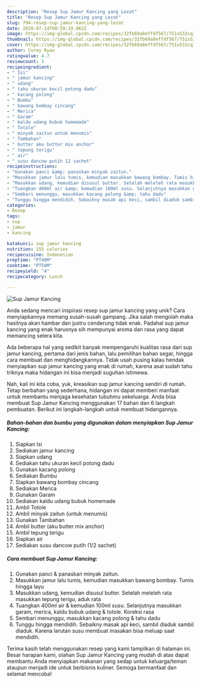 ```yaml
---
description: "Resep Sup Jamur Kancing yang Lezat"
title: "Resep Sup Jamur Kancing yang Lezat"
slug: 794-resep-sup-jamur-kancing-yang-lezat
date: 2020-07-14T08:59:19.062Z
image: https://img-global.cpcdn.com/recipes/32fb69a8effdf567/751x532cq70/sup-jamur-kancing-foto-resep-utama.jpg
thumbnail: https://img-global.cpcdn.com/recipes/32fb69a8effdf567/751x532cq70/sup-jamur-kancing-foto-resep-utama.jpg
cover: https://img-global.cpcdn.com/recipes/32fb69a8effdf567/751x532cq70/sup-jamur-kancing-foto-resep-utama.jpg
author: Corey Ryan
ratingvalue: 4.7
reviewcount: 3
recipeingredient:
- " Isi"
- " jamur kancing"
- " udang"
- " tahu ukuran kecil potong dadu"
- " kacang polong"
- " Bumbu"
- " bawang bombay cincang"
- " Merica"
- " Garam"
- " kaldu udang bubuk homemade"
- " Totole"
- " minyak zaitun untuk menumis"
- " Tambahan"
- " butter aku butter mix anchor"
- " tepung terigu"
- " air"
- " susu dancow putih 12 sachet"
recipeinstructions:
- "Gunakan panci &amp; panaskan minyak zaitun."
- "Masukkan jamur lalu tumis, kemudian masukkan bawang bombay. Tumis hingga layu"
- "Masukkan udang, kemudian disusul butter. Setelah meleleh rata masukkan tepung terigu, aduk rata"
- "Tuangkan 400ml air &amp; kemudian 100ml susu. Selanjutnya masukkan garam, merica, kaldu bubuk udang &amp; totole. Koreksi rasa"
- "Sembari menunggu, masukkan kacang polong &amp; tahu dadu"
- "Tunggu hingga mendidih. Sebaikny masak api keci, sambil diaduk sambil diaduk. Karena larutan susu membuat masakan bisa meluap saat mendidih."
categories:
- Resep
tags:
- sup
- jamur
- kancing

katakunci: sup jamur kancing 
nutrition: 155 calories
recipecuisine: Indonesian
preptime: "PT40M"
cooktime: "PT50M"
recipeyield: "4"
recipecategory: Lunch

---
```



![Sup Jamur Kancing](https://img-global.cpcdn.com/recipes/32fb69a8effdf567/751x532cq70/sup-jamur-kancing-foto-resep-utama.jpg)

Anda sedang mencari inspirasi resep sup jamur kancing yang unik? Cara menyiapkannya memang susah-susah gampang. Jika salah mengolah maka hasilnya akan hambar dan justru cenderung tidak enak. Padahal sup jamur kancing yang enak harusnya sih mempunyai aroma dan rasa yang dapat memancing selera kita.

Ada beberapa hal yang sedikit banyak mempengaruhi kualitas rasa dari sup jamur kancing, pertama dari jenis bahan, lalu pemilihan bahan segar, hingga cara membuat dan menghidangkannya. Tidak usah pusing kalau hendak menyiapkan sup jamur kancing yang enak di rumah, karena asal sudah tahu triknya maka hidangan ini bisa menjadi suguhan istimewa.




Nah, kali ini kita coba, yuk, kreasikan sup jamur kancing sendiri di rumah. Tetap berbahan yang sederhana, hidangan ini dapat memberi manfaat untuk membantu menjaga kesehatan tubuhmu sekeluarga. Anda bisa membuat Sup Jamur Kancing menggunakan 17 bahan dan 6 langkah pembuatan. Berikut ini langkah-langkah untuk membuat hidangannya.

<!--inarticleads1-->

##### Bahan-bahan dan bumbu yang digunakan dalam menyiapkan Sup Jamur Kancing:

1. Siapkan  Isi
1. Sediakan  jamur kancing
1. Siapkan  udang
1. Sediakan  tahu ukuran kecil potong dadu
1. Gunakan  kacang polong
1. Sediakan  Bumbu
1. Siapkan  bawang bombay cincang
1. Sediakan  Merica
1. Gunakan  Garam
1. Sediakan  kaldu udang bubuk homemade
1. Ambil  Totole
1. Ambil  minyak zaitun (untuk menumis)
1. Gunakan  Tambahan
1. Ambil  butter (aku butter mix anchor)
1. Ambil  tepung terigu
1. Siapkan  air
1. Sediakan  susu dancow putih (1/2 sachet)




<!--inarticleads2-->

##### Cara membuat Sup Jamur Kancing:

1. Gunakan panci &amp; panaskan minyak zaitun.
1. Masukkan jamur lalu tumis, kemudian masukkan bawang bombay. Tumis hingga layu
1. Masukkan udang, kemudian disusul butter. Setelah meleleh rata masukkan tepung terigu, aduk rata
1. Tuangkan 400ml air &amp; kemudian 100ml susu. Selanjutnya masukkan garam, merica, kaldu bubuk udang &amp; totole. Koreksi rasa
1. Sembari menunggu, masukkan kacang polong &amp; tahu dadu
1. Tunggu hingga mendidih. Sebaikny masak api keci, sambil diaduk sambil diaduk. Karena larutan susu membuat masakan bisa meluap saat mendidih.




Terima kasih telah menggunakan resep yang kami tampilkan di halaman ini. Besar harapan kami, olahan Sup Jamur Kancing yang mudah di atas dapat membantu Anda menyiapkan makanan yang sedap untuk keluarga/teman ataupun menjadi ide untuk berbisnis kuliner. Semoga bermanfaat dan selamat mencoba!
